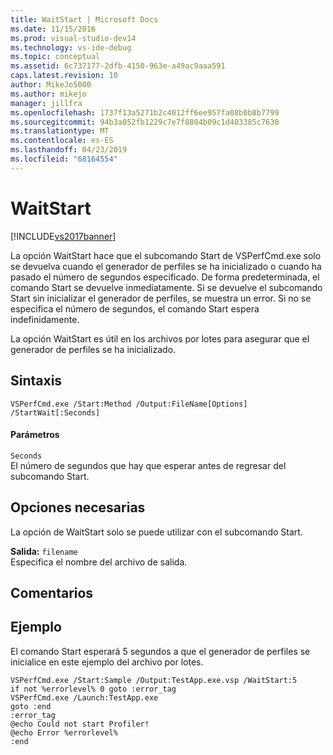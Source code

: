 ```yaml
---
title: WaitStart | Microsoft Docs
ms.date: 11/15/2016
ms.prod: visual-studio-dev14
ms.technology: vs-ide-debug
ms.topic: conceptual
ms.assetid: 6c737177-2dfb-4150-963e-a49ac9aaa591
caps.latest.revision: 10
author: MikeJo5000
ms.author: mikejo
manager: jillfra
ms.openlocfilehash: 1737f13a5271b2c4012ff6ee957fa08b0b8b7799
ms.sourcegitcommit: 94b3a052fb1229c7e7f8804b09c1d403385c7630
ms.translationtype: MT
ms.contentlocale: es-ES
ms.lasthandoff: 04/23/2019
ms.locfileid: "68164554"
---
```

# <a name="waitstart"></a>WaitStart
[!INCLUDE[vs2017banner](../includes/vs2017banner.md)]

La opción WaitStart hace que el subcomando Start de VSPerfCmd.exe solo se devuelva cuando el generador de perfiles se ha inicializado o cuando ha pasado el número de segundos especificado. De forma predeterminada, el comando Start se devuelve inmediatamente. Si se devuelve el subcomando Start sin inicializar el generador de perfiles, se muestra un error. Si no se especifica el número de segundos, el comando Start espera indefinidamente.  
  
 La opción WaitStart es útil en los archivos por lotes para asegurar que el generador de perfiles se ha inicializado.  
  
## <a name="syntax"></a>Sintaxis  
  
```  
VSPerfCmd.exe /Start:Method /Output:FileName[Options] /StartWait[:Seconds]  
```  
  
#### <a name="parameters"></a>Parámetros  
 `Seconds`  
 El número de segundos que hay que esperar antes de regresar del subcomando Start.  
  
## <a name="required-options"></a>Opciones necesarias  
 La opción de WaitStart solo se puede utilizar con el subcomando Start.  
  
 **Salida:** `filename`  
 Especifica el nombre del archivo de salida.  
  
## <a name="remarks"></a>Comentarios  
  
## <a name="example"></a>Ejemplo  
 El comando Start esperará 5 segundos a que el generador de perfiles se inicialice en este ejemplo del archivo por lotes.  
  
```  
VSPerfCmd.exe /Start:Sample /Output:TestApp.exe.vsp /WaitStart:5  
if not %errorlevel% 0 goto :error_tag  
VSPerfCmd.exe /Launch:TestApp.exe  
goto :end  
:error_tag  
@echo Could not start Profiler!  
@echo Error %errorlevel%  
:end  
```
